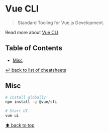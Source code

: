 # Vue CLI
> Standard Tooling for Vue.js Development.

Read more about [Vue CLI](https://cli.vuejs.org/).

## Table of Contents

* [Misc](#misc)

[↩ back to list of cheatsheets](README.md#list-of-cheatsheets)

## Misc

```bash
# Install globally
npm install -g @vue/cli

# Start UI
vue ui
```

[⬆ back to top](#table-of-contents)
